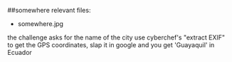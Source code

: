 ##somewhere
relevant files:
* somewhere.jpg

the challenge asks for the name of the city
use cyberchef's "extract EXIF" to get the GPS coordinates,
slap it in google and you get 'Guayaquil' in Ecuador

